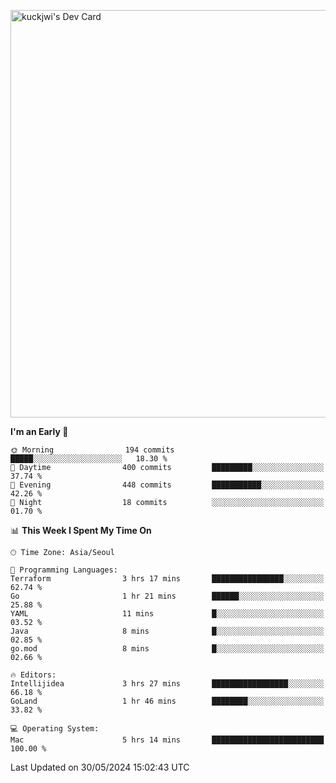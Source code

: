 <a href="https://app.daily.dev/kuckhwancho"><img src="https://api.daily.dev/devcards/v2/efef39c8028947428b3c0b486b9cd9b6.png?r=iz2&type=wide" width="652" alt="kuckjwi's Dev Card"/></a>

<!--START_SECTION:waka-->
**I'm an Early 🐤** 

```text
🌞 Morning                194 commits         █████░░░░░░░░░░░░░░░░░░░░   18.30 % 
🌆 Daytime                400 commits         █████████░░░░░░░░░░░░░░░░   37.74 % 
🌃 Evening                448 commits         ███████████░░░░░░░░░░░░░░   42.26 % 
🌙 Night                  18 commits          ░░░░░░░░░░░░░░░░░░░░░░░░░   01.70 % 
```


📊 **This Week I Spent My Time On** 

```text
🕑︎ Time Zone: Asia/Seoul

💬 Programming Languages: 
Terraform                3 hrs 17 mins       ████████████████░░░░░░░░░   62.74 % 
Go                       1 hr 21 mins        ██████░░░░░░░░░░░░░░░░░░░   25.88 % 
YAML                     11 mins             █░░░░░░░░░░░░░░░░░░░░░░░░   03.52 % 
Java                     8 mins              █░░░░░░░░░░░░░░░░░░░░░░░░   02.85 % 
go.mod                   8 mins              █░░░░░░░░░░░░░░░░░░░░░░░░   02.66 % 

🔥 Editors: 
Intellijidea             3 hrs 27 mins       █████████████████░░░░░░░░   66.18 % 
GoLand                   1 hr 46 mins        ████████░░░░░░░░░░░░░░░░░   33.82 % 

💻 Operating System: 
Mac                      5 hrs 14 mins       █████████████████████████   100.00 % 
```


 Last Updated on 30/05/2024 15:02:43 UTC
<!--END_SECTION:waka-->
